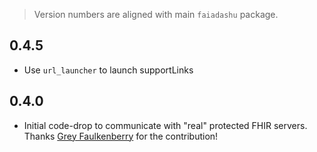 > Version numbers are aligned with main `faiadashu` package.

## 0.4.5
* Use `url_launcher` to launch supportLinks

## 0.4.0
* Initial code-drop to communicate with "real" protected FHIR servers. Thanks [Grey Faulkenberry](https://github.com/Dokotela) for the contribution!

